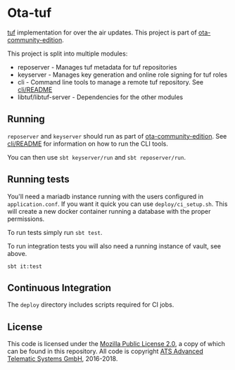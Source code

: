 # Ota-tuf

[tuf][1] implementation for over the air updates. This project is part of [ota-community-edition][2].

This project is split into multiple modules:

*  reposerver - Manages tuf metadata for tuf repositories
*  keyserver - Manages key generation and online role signing for tuf roles
*  cli - Command line tools to manage a remote tuf repository. See [cli/README](cli/README.adoc)
*  libtuf/libtuf-server - Dependencies for the other modules

## Running

`reposerver` and `keyserver` should run as part of
[ota-community-edition][2]. See [cli/README](cli/README.adoc) for
information on how to run the CLI tools.

You can then use `sbt keyserver/run` and `sbt reposerver/run`.

## Running tests

You'll need a mariadb instance running with the users configured in
`application.conf`. If you want it quick you can use
`deploy/ci_setup.sh`. This will create a new docker container running
a database with the proper permissions.

To run tests simply run `sbt test`.

To run integration tests you will also need a running instance of
vault, see above.

    sbt it:test

## Continuous Integration

The `deploy` directory includes scripts required for CI jobs.

## License

This code is licensed under the [Mozilla Public License 2.0](LICENSE), a copy of which can be found in this repository. All code is copyright [ATS Advanced Telematic Systems GmbH](https://www.advancedtelematic.com), 2016-2018.

[1]: https://theupdateframework.github.io/
[2]: https://github.com/advancedtelematic/ota-community-edition
